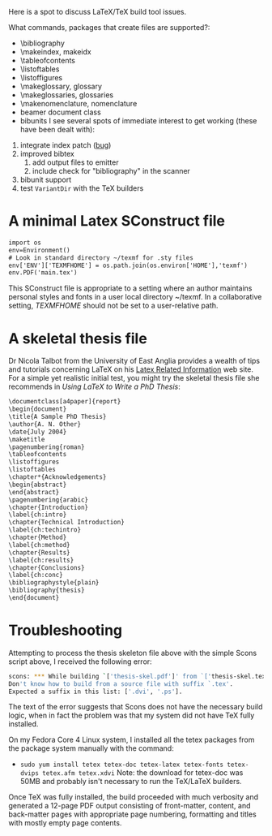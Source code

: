 Here is a spot to discuss LaTeX/TeX build tool issues. 

What commands, packages that create files are supported?: 

* \bibliography 
* \makeindex, makeidx 
* \tableofcontents 
* \listoftables 
* \listoffigures 
* \makeglossary, glossary 
* \makeglossaries, glossaries 
* \makenomenclature, nomenclature 
* beamer document class 
* bibunits 
I see several spots of immediate interest to get working (these have been dealt with): 

1. integrate index patch ([bug](http://sourceforge.net/tracker/index.php?func=detail&aid=1457764&group_id=30337&atid=398973)) 
1. improved bibtex 
   1. add output files to emitter 
   1. include check for "bibliography" in the scanner 
1. bibunit support 
1. test `VariantDir` with the TeX builders 

# A minimal Latex SConstruct file


```txt
import os
env=Environment()
# Look in standard directory ~/texmf for .sty files
env['ENV']['TEXMFHOME'] = os.path.join(os.environ['HOME'],'texmf')
env.PDF('main.tex')
```
This SConstruct file is appropriate to a setting where an author maintains personal styles and fonts in a user local directory ~/texmf.  In a collaborative setting, _TEXMFHOME_ should not be set to a user-relative path. 


# A skeletal thesis file

Dr Nicola Talbot from the University of East Anglia provides a wealth of tips and tutorials concerning LaTeX on his [Latex Related Information](http://theoval.sys.uea.ac.uk/~nlct/latex/) web site.  For a simple yet realistic initial test, you might try the skeletal thesis file she recommends in _Using LaTeX to Write a PhD Thesis_: 


```txt
\documentclass[a4paper]{report}
\begin{document}
\title{A Sample PhD Thesis}
\author{A. N. Other}
\date{July 2004}
\maketitle
\pagenumbering{roman}
\tableofcontents
\listoffigures
\listoftables
\chapter*{Acknowledgements}
\begin{abstract}
\end{abstract}
\pagenumbering{arabic}
\chapter{Introduction}
\label{ch:intro}
\chapter{Technical Introduction}
\label{ch:techintro}
\chapter{Method}
\label{ch:method}
\chapter{Results}
\label{ch:results}
\chapter{Conclusions}
\label{ch:conc}
\bibliographystyle{plain}
\bibliography{thesis}
\end{document}
```

# Troubleshooting

Attempting to process the thesis skeleton file above with the simple Scons script above, I received the following error: 


```bash
scons: *** While building `['thesis-skel.pdf']' from `['thesis-skel.tex']':
Don't know how to build from a source file with suffix `.tex'.
Expected a suffix in this list: ['.dvi', '.ps'].
```
The text of the error suggests that Scons does not have the necessary build logic, when in fact the problem was that my system did not have TeX fully installed. 

On my Fedora Core 4 Linux system, I installed all the tetex packages from the package system manually with the command: 

* `sudo yum install tetex tetex-doc tetex-latex tetex-fonts tetex-dvips tetex.afm tetex.xdvi`
Note: the download for tetex-doc was 50MB and probably isn't necessary to run the TeX/LaTeX builders. 

Once TeX was fully installed, the build proceeded with much verbosity and generated a 12-page PDF output consisting of front-matter, content, and back-matter pages with appropriate page numbering, formatting and titles with mostly empty page contents. 
